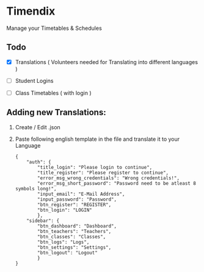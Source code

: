 # Timendix
Manage your Timetables & Schedules


## Todo
- [X] Translations ( Volunteers needed for Translating into different languages )
- [ ] Student Logins
- [ ] Class Timetables ( with login )


## Adding new Translations:

1. Create / Edit <alpha-2-country-code>.json
2. Paste following english template in the file and translate it to your Language

        
       {
           "auth": {
               "title_login": "Please login to continue",
               "title_register": "Please register to continue",
               "error_msg_wrong_credentials": "Wrong credentials!",
               "error_msg_short_password": "Password need to be atleast 8 symbols long!",
               "input_email": "E-Mail Address",
               "input_password": "Password",
               "btn_register": "REGISTER",
               "btn_login": "LOGIN"
               },
           "sidebar": {
               "btn_dashboard": "Dashboard",
               "btn_teachers": "Teachers",
               "btn_classes": "Classes",
               "btn_logs": "Logs",
               "btn_settings": "Settings",
               "btn_logout": "Logout"
               }
       }

